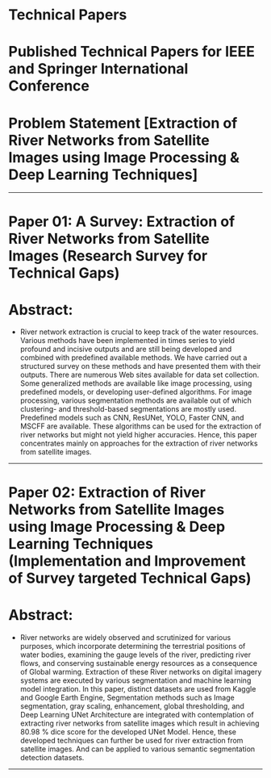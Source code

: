 # Technical Papers
# Published Technical Papers for IEEE and Springer International Conference
# Problem Statement [Extraction of River Networks from Satellite Images using Image Processing &amp; Deep Learning Techniques]

____________________________________________________________________________________________________________________________________________

# Paper 01: A Survey: Extraction of River Networks from Satellite Images (Research Survey for Technical Gaps)
# Abstract: 
  - River network extraction is crucial to keep track of the water resources. Various methods have been implemented in times series to yield profound and incisive outputs and are still being developed and combined with predefined available methods. We have carried out a structured survey on these methods and have presented them with their outputs. There are numerous Web sites available for data set collection. Some generalized methods are available like image processing, using predefined models, or developing user-defined algorithms. For image processing, various segmentation methods are available out of which clustering- and threshold-based segmentations are mostly used. Predefined models such as CNN, ResUNet, YOLO, Faster CNN, and MSCFF are available. These algorithms can be used for the extraction of river networks but might not yield higher accuracies. Hence, this paper concentrates mainly on approaches for the extraction of river networks from satellite images.
____________________________________________________________________________________________________________________________________________

# Paper 02: Extraction of River Networks from Satellite Images using Image Processing & Deep Learning Techniques (Implementation and Improvement of Survey targeted Technical Gaps)
# Abstract: 
  - River networks are widely observed and scrutinized for various purposes, which incorporate determining the terrestrial positions of water bodies, examining the gauge levels of the river, predicting river flows, and conserving sustainable energy resources as a consequence of Global warming. Extraction of these River networks on digital imagery systems are executed by various segmentation and machine learning model integration. In this paper, distinct datasets are used from Kaggle and Google Earth Engine, Segmentation methods such as Image segmentation, gray scaling, enhancement, global thresholding, and Deep Learning UNet Architecture are integrated with contemplation of extracting river networks from satellite images which result in achieving 80.98 % dice score for the developed UNet Model. Hence, these developed techniques can further be used for river extraction from satellite images. And can be applied to various semantic segmentation detection datasets.
____________________________________________________________________________________________________________________________________________




